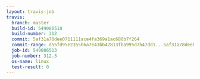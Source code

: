 ```yaml
---
layout: travis-job
travis:
  branch: master
  build-id: 549086510
  build-number: 312
  commit: 5af31a78dee0711111ace4fa369a1ac680b7f264
  commit-range: d55fd95e2355b6a7e43bb42813fba995d7b47dd1...5af31a78dee0711111ace4fa369a1ac680b7f264
  job-id: 549086513
  job-number: 312.3
  os-name: linux
  test-result: 0
---
```

